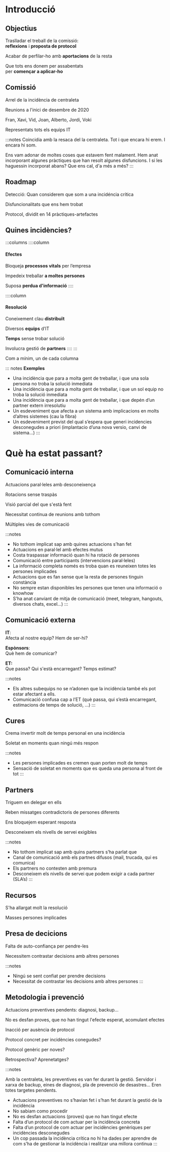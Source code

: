 # Introducció

## Objectius

Traslladar el treball de la comissió:\
**reflexions** i **proposta de protocol**

Acabar de perfilar-ho amb **aportacions** de la resta

Que tots ens donem per assabentats\
per **començar a aplicar-ho**

## Comissió

Arrel de la incidència de centraleta

Reunions a l'inici de desembre de 2020

Fran, Xavi, Vid, Joan, Alberto, Jordi, Voki

Representats tots els equips IT

:::notes
Coincidia amb la resaca del la centraleta.
Tot i que encara hi erem. I encara hi som.

Ens vam adonar de moltes coses que estavem fent malament.
Hem anat incorporant algunes pràctiques que han resolt algunes disfuncions.
I si les haguessin incorporat abans? Que ens cal, d'a més a més?
:::


## Roadmap

Detecció: Quan considerem que som a una incidéncia crítica

Disfuncionalitats que ens hem trobat

Protocol, dividit en 14 pràctiques-artefactes


## Quines incidències?

:::columns
::::column
#### Efectes

Bloqueja **processos vitals** per l’empresa

Impedeix treballar **a moltes persones**

Suposa **perdua d'informació**
::::

::::column

#### Resolució

Coneixement clau **distribuït**

Diversos **equips** d’IT

**Temps** sense trobar solució

Involucra gestió de **partners**
::::
:::

Com a mínim, un de cada columna

::: notes
**Exemples**

- Una incidència que para a molta gent de treballar, i que una sola persona no troba la solució inmediata
- Una incidència que para a molta gent de treballar, i que un sol equip no troba la solució inmediata
- Una incidència que para a molta gent de treballar, i que depén d’un partner extern irresolutiu
- Un esdeveniment que afecta a un sistema amb implicacions en molts d’altres sistemes (cau la fibra)
- Un esdeveniment previst del qual s’espera que generi incidencies desconegudes a priori (implantacio d’una nova versio, canvi de sistema…)
:::


# Què ha estat passant?


## Comunicació interna

Actuacions paral·leles amb desconeixença

Rotacions sense traspàs

Visió parcial del que s'està fent

Necessitat continua de reunions amb tothom

Múltiples vies de comunicació

:::notes
- No tothom implicat sap amb quines actuacions s’han fet
- Actuacions en paral·lel amb efectes mutus
- Costa traspassar informació quan hi ha rotació de persones
- Comunicació entre participants (intervencions paral·leles)
- La informació completa només es troba quan es reuneixen totes les persones implicades
- Actuacions que es fan sense que la resta de persones tinguin constància
- No sempre estan disponibles les persones que tenen una informació o knowhow
- S’ha anat canviant de mitja de comunicació (meet, telegram, hangouts, diversos chats, excel…)
:::


## Comunicació externa

**IT**:\
Afecta al nostre equip? Hem de ser-hi?

**Espònsors**:\
Què hem de comunicar?

**ET:**\
Que passa? Qui s'està encarregant? Temps estimat?


:::notes
- Els altres subequips no se n’adonen que la incidència també els pot estar afectant a ells.
- Comunicació confusa cap a l’ET (què passa, qui s’està encarregant, estimacions de temps de solució, ...)
:::

## Cures

Crema invertir molt de temps personal en una incidència

Soletat en moments quan ningú més respon


:::notes
- Les persones implicades es cremen quan porten molt de temps
- Sensació de soletat en moments que es queda una persona al front de tot
:::

## Partners

Triguem en delegar en ells

Reben missatges contradictoris de persones diferents

Ens bloquejem esperant resposta

Desconeixem els nivells de servei exigibles


:::notes
- No tothom implicat sap amb quins partners s’ha parlat que
- Canal de comunicació amb els partnes difusos (mail, trucada, qui es comunica)
- Els partners no contesten amb premura
- Desconeixem els nivells de servei que podem exigir a cada partner (SLA’s)
:::

## Recursos

S'ha allargat molt la resolució

Masses persones implicades

## Presa de decicions

Falta de auto-confiança per pendre-les

Necessitem contrastar decisions amb altres persones

:::notes
- Ningú se sent confiat per prendre decisions
- Necessitat de contrastar les decisions amb altres persones
:::


## Metodologia i prevenció

Actuacions preventives pendents: diagnosi, backup...

No es desfan proves, que no han tingut l'efecte esperat, acomulant efectes

Inacció per ausència de protocol

Protocol concret per incidències conegudes?

Protocol genèric per noves?

Retrospectiva? Aprenetatges?


:::notes

Amb la centraleta, les preventives es van fer durant la gestió.
Servidor i xarxa de backup,
eines de diagnosi,
pla de prevenció de desastres...
Eren totes targetes pendents.

- Actuacions preventives no s’havian fet i s’han fet durant la gestió de la incidència
- No sabiam como procedir
- No es desfan actuacions (proves) que no han tingut efecte
- Falta d’un protocol de com actuar per la incidència concreta
- Falta d’un protocol de com actuar per incidències genèriques per incidències desconegudes
- Un cop passada la incidència crítica no hi ha dades per aprendre de com s’ha de gestionar la incidència i realitzar una millora continua
:::




